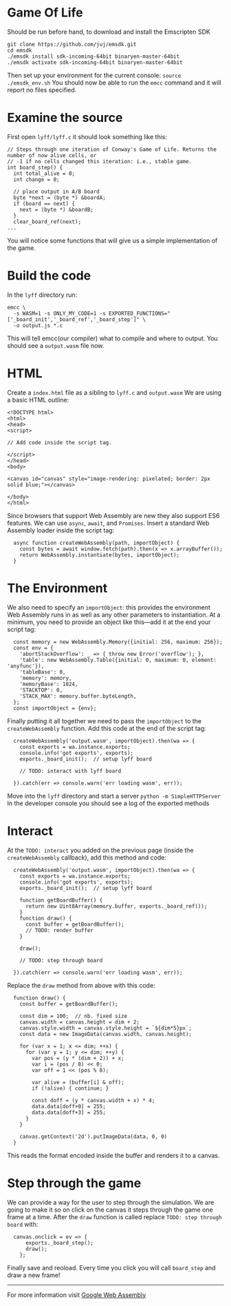 # Game Of Life

Should be run before hand, to download and install the Emscripten SDK
```
git clone https://github.com/juj/emsdk.git
cd emsdk
./emsdk install sdk-incoming-64bit binaryen-master-64bit
./emsdk activate sdk-incoming-64bit binaryen-master-64bit
```

Then set up your environment for the current console:
`source ./emsdk_env.sh`
You should now be able to run the `emcc` command and it will report no files specified.

# Examine the source
First open `lyff/lyff.c` it should look something like this:
```
// Steps through one iteration of Conway's Game of Life. Returns the number of now alive cells, or
// -1 if no cells changed this iteration: i.e., stable game.
int board_step() {
  int total_alive = 0;
  int change = 0;

  // place output in A/B board
  byte *next = (byte *) &boardA;
  if (board == next) {
    next = (byte *) &boardB;
  }
  clear_board_ref(next);
...
```

You will notice some functions that will give us a simple implementation of the game.

# Build the code
In the `lyff` directory run:
```
emcc \
  -s WASM=1 -s ONLY_MY_CODE=1 -s EXPORTED_FUNCTIONS="['_board_init','_board_ref','_board_step']" \
  -o output.js *.c
  ```

  This will tell emcc(our compiler) what to compile and where to output. You should see a `output.wasm` file now.

  # HTML
Create a `index.html` file as a sibling to `lyff.c` and `output.wasm`
We are using a basic HTML outline:
```
<!DOCTYPE html>
<html>
<head>
<script>

// Add code inside the script tag.

</script>
</head>
<body>

<canvas id="canvas" style="image-rendering: pixelated; border: 2px solid blue;"></canvas>

</body>
</html>
```

Since browsers that support Web Assembly are new they also support ES6 features. We can use `async`, `await`, and `Promises`. Insert a standard Web Assembly loader inside the script tag:
```
  async function createWebAssembly(path, importObject) {
    const bytes = await window.fetch(path).then(x => x.arrayBuffer());
    return WebAssembly.instantiate(bytes, importObject);
  }
```

# The Environment
We also need to specify an `importObject`: this provides the environment Web Assembly runs in as well as any other parameters to instantiation. At a minimum, you need to provide an object like this—add it at the end your script tag:
```
  const memory = new WebAssembly.Memory({initial: 256, maximum: 256});
  const env = {
    'abortStackOverflow': _ => { throw new Error('overflow'); },
    'table': new WebAssembly.Table({initial: 0, maximum: 0, element: 'anyfunc'}),
    'tableBase': 0,
    'memory': memory,
    'memoryBase': 1024,
    'STACKTOP': 0,
    'STACK_MAX': memory.buffer.byteLength,
  };
  const importObject = {env};
```

Finally putting it all together we need to pass the `importObject` to the `createWebAssembly` function. Add this code at the end of the script tag:
```
  createWebAssembly('output.wasm', importObject).then(wa => {
    const exports = wa.instance.exports;
    console.info('got exports', exports);
    exports._board_init();  // setup lyff board

    // TODO: interact with lyff board

  }).catch(err => console.warn('err loading wasm', err));
```

Move into the `lyff` directory and start a server `python -m SimpleHTTPServer` In the developer console you should see a log of the exported methods

# Interact
At the `TODO: interact` you added on the previous page (inside the `createWebAssembly` callback), add this method and code:
```
  createWebAssembly('output.wasm', importObject).then(wa => {
    const exports = wa.instance.exports;
    console.info('got exports', exports);
    exports._board_init();  // setup lyff board

    function getBoardBuffer() {
      return new Uint8Array(memory.buffer, exports._board_ref());
    }
    function draw() {
      const buffer = getBoardBuffer();
      // TODO: render buffer
    }

    draw();

    // TODO: step through board

  }).catch(err => console.warn('err loading wasm', err));
```
Replace the `draw` method from above with this code:
```
  function draw() {
    const buffer = getBoardBuffer();

    const dim = 100;  // nb. fixed size
    canvas.width = canvas.height = dim + 2;
    canvas.style.width = canvas.style.height = `${dim*5}px`;
    const data = new ImageData(canvas.width, canvas.height);

    for (var x = 1; x <= dim; ++x) {
      for (var y = 1; y <= dim; ++y) {
        var pos = (y * (dim + 2)) + x;
        var i = (pos / 8) << 0;
        var off = 1 << (pos % 8);

        var alive = (buffer[i] & off);
        if (!alive) { continue; }

        const doff = (y * canvas.width + x) * 4;
        data.data[doff+0] = 255;
        data.data[doff+3] = 255;
      }
    }

    canvas.getContext('2d').putImageData(data, 0, 0)
  }
```
This reads the format encoded inside the buffer and renders it to a canvas.

# Step through the game
We can provide a way for the user to step through the simulation. We are going to make it so on click on the canvas it steps through the game one frame at a time. After the `draw` function is called replace `TODO: step through board` with: 
```
  canvas.onclick = ev => {
      exports._board_step();
      draw();
    };
```
Finally save and reoload. Every time you click you will call `board_step` and draw a new frame!

---
For more information visit [Google Web Assembly](https://codelabs.developers.google.com/codelabs/web-assembly-intro/index.html?index=..%2F..%2Findex#0)